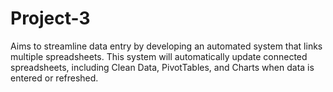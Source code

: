 # Project-3
Aims to streamline data entry by developing an automated system that links multiple spreadsheets. This system will automatically update connected spreadsheets, including Clean Data, PivotTables, and Charts when data is entered or refreshed.
